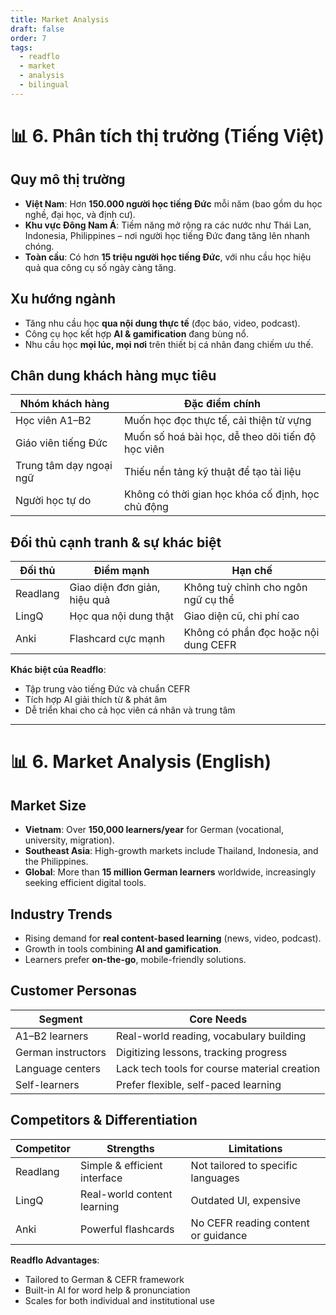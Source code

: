 ```yaml
---
title: Market Analysis
draft: false
order: 7
tags:
  - readflo
  - market
  - analysis
  - bilingual
---
```


# 📊 6. Phân tích thị trường (Tiếng Việt)

## Quy mô thị trường

- **Việt Nam**: Hơn **150.000 người học tiếng Đức** mỗi năm (bao gồm du học nghề, đại học, và định cư).
- **Khu vực Đông Nam Á**: Tiềm năng mở rộng ra các nước như Thái Lan, Indonesia, Philippines – nơi người học tiếng Đức đang tăng lên nhanh chóng.
- **Toàn cầu**: Có hơn **15 triệu người học tiếng Đức**, với nhu cầu học hiệu quả qua công cụ số ngày càng tăng.

## Xu hướng ngành

- Tăng nhu cầu học **qua nội dung thực tế** (đọc báo, video, podcast).
- Công cụ học kết hợp **AI & gamification** đang bùng nổ.
- Nhu cầu học **mọi lúc, mọi nơi** trên thiết bị cá nhân đang chiếm ưu thế.

## Chân dung khách hàng mục tiêu

| Nhóm khách hàng        | Đặc điểm chính                                 |
|------------------------|-----------------------------------------------|
| Học viên A1–B2         | Muốn học đọc thực tế, cải thiện từ vựng        |
| Giáo viên tiếng Đức    | Muốn số hoá bài học, dễ theo dõi tiến độ học viên |
| Trung tâm dạy ngoại ngữ| Thiếu nền tảng kỹ thuật để tạo tài liệu        |
| Người học tự do        | Không có thời gian học khóa cố định, học chủ động |

## Đối thủ cạnh tranh & sự khác biệt

| Đối thủ          | Điểm mạnh                      | Hạn chế                                 |
|------------------|--------------------------------|------------------------------------------|
| Readlang         | Giao diện đơn giản, hiệu quả   | Không tuỳ chỉnh cho ngôn ngữ cụ thể     |
| LingQ            | Học qua nội dung thật          | Giao diện cũ, chi phí cao               |
| Anki             | Flashcard cực mạnh             | Không có phần đọc hoặc nội dung CEFR     |

**Khác biệt của Readflo**:
- Tập trung vào tiếng Đức và chuẩn CEFR
- Tích hợp AI giải thích từ & phát âm
- Dễ triển khai cho cả học viên cá nhân và trung tâm

---

# 📊 6. Market Analysis (English)

## Market Size

- **Vietnam**: Over **150,000 learners/year** for German (vocational, university, migration).
- **Southeast Asia**: High-growth markets include Thailand, Indonesia, and the Philippines.
- **Global**: More than **15 million German learners** worldwide, increasingly seeking efficient digital tools.

## Industry Trends

- Rising demand for **real content-based learning** (news, video, podcast).
- Growth in tools combining **AI and gamification**.
- Learners prefer **on-the-go**, mobile-friendly solutions.

## Customer Personas

| Segment               | Core Needs                                   |
|-----------------------|----------------------------------------------|
| A1–B2 learners        | Real-world reading, vocabulary building       |
| German instructors    | Digitizing lessons, tracking progress         |
| Language centers      | Lack tech tools for course material creation |
| Self-learners         | Prefer flexible, self-paced learning          |

## Competitors & Differentiation

| Competitor    | Strengths                     | Limitations                            |
|---------------|-------------------------------|-----------------------------------------|
| Readlang      | Simple & efficient interface  | Not tailored to specific languages      |
| LingQ         | Real-world content learning   | Outdated UI, expensive                  |
| Anki          | Powerful flashcards           | No CEFR reading content or guidance     |

**Readflo Advantages**:
- Tailored to German & CEFR framework
- Built-in AI for word help & pronunciation
- Scales for both individual and institutional use
